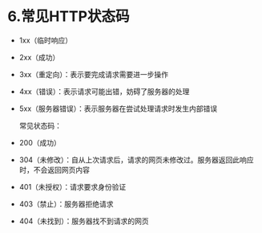 # 6.常见HTTP状态码
 - 1xx（临时响应）    
 - 2xx（成功）    
 - 3xx（重定向）：表示要完成请求需要进一步操作   
 - 4xx（错误）：表示请求可能出错，妨碍了服务器的处理    
 - 5xx（服务器错误）：表示服务器在尝试处理请求时发生内部错误  

   常见状态码：    
 - 200（成功）    
 - 304（未修改）：自从上次请求后，请求的网页未修改过。服务器返回此响应时，不会返回网页内容  
 - 401（未授权）：请求要求身份验证    
 - 403（禁止）：服务器拒绝请求    
 - 404（未找到）：服务器找不到请求的网页
